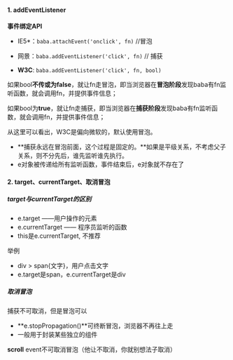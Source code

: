 #### 1. addEventListener

**事件绑定API**

- IE5*：`baba.attachEvent('onclick', fn)` //冒泡

- 网景：`baba.addEventListener('click', fn)` // 捕获
- **W3C**: `baba.addEventListener('click', fn, bool)`

如果bool**不传或为false**，就让fn走冒泡，即当浏览器在**冒泡阶段**发现baba有fn监听函数，就会调用fn，并提供事件信息；

如果bool为**true**，就让fn走捕获，即当浏览器在**捕获阶段**发现baba有fn监听函数，就会调用fn，并提供事件信息；

从这里可以看出，W3C是偏向微软的，默认使用冒泡。

- **捕获永远在冒泡前面，这个过程是固定的。**如果是平级关系，不考虑父子关系，则不分先后，谁先监听谁先执行。
- e对象被传递给所有监听函数，事件结束后，e对象就不存在了

#### 2. target、currentTarget、取消冒泡

##### **target与currentTarget的区别**

- e.target ——用户操作的元素
- e.currentTarget —— 程序员监听的函数
- this是e.currentTarget, 不推荐

举例

- div > span{文字}，用户点击文字
- e.target是span，e.currentTarget是div

##### 取消冒泡

捕获不可取消，但是冒泡可以

- **e.stopPropagation()**可终断冒泡，浏览器不再往上走
- 一般用于封装某些独立的组件

**scroll** event不可取消冒泡（他让不取消，你就别想法子取消）

